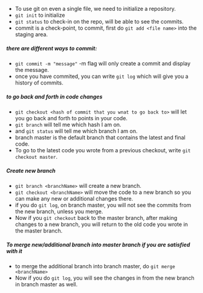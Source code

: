 - To use git on even a single file, we need to initialize a repository.
- `git init` to initialize
- `git status` to check-in on the repo, will be able to see the commits.
- commit is a check-point, to commit, first do `git add <file name>` into the staging area.
##### there are different ways to commit:
- `git commit -m "message"`  -m flag will only create a commit and display the message.
- once you have commited, you can write `git log` which will give you a history of commits.
##### to go back and forth in code changes 
- `git checkout <hash of commit that you wnat to go back to>` will let you go back and forth to points in your code. 
- `git branch` will tell me which hash I am on.
- and `git status` will tell me which branch I am on.
- branch master is the default branch that contains the latest and final code.
- To go to the latest code you wrote from a previous checkout, write `git checkout master`.
##### Create new branch
- `git branch <branchName>` will create a new branch.
- `git checkout <branchName>` will move the code to a new branch so you can make any new or additional changes there.
- if you do `git log`, on branch master, you will not see the commits from the new branch, unless you merge.
- Now if you `git checkout` back to the master branch, after making changes to a new branch, you will return to the old code you wrote in the master branch.
##### To merge new/additional branch into master branch if you are satisfied with it
- to merge the additional branch into branch master, do `git merge <branchName>`
- Now if you do `git log`, you will see the changes in from the new branch in branch master as well.
